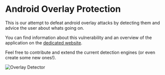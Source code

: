 # Android Overlay Protection
This is our attempt to defeat android overlay attacks by detecting them and advice the user about whats going on.

You can find information about this vulnerability and an overview of the application on the [dedicated website](https://geeksonsecurity.github.io/overlay-protector-website/).

Feel free to contribute and extend the current detection engines (or even create some new ones!).

![Overlay Detector](https://geeksonsecurity.github.io/overlay-protector-website/img/nexus_isometric.png)
